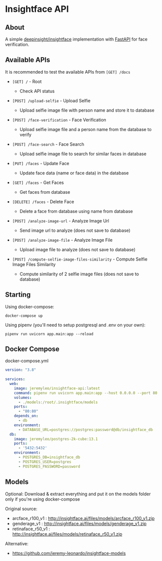 # Insightface API

## About

A simple <a href="https://github.com/deepinsight/insightface">deepinsight/insightface</a> implementation with <a href="https://github.com/tiangolo/fastapi">FastAPI</a> for face verification.

## Available APIs

It is recommended to test the available APIs from ``[GET] /docs``

- ``[GET] /`` - Root
  - Check API status

- ``[POST] /upload-selfie`` - Upload Selfie
  - Upload selfie image file with person name and store it to database

- ``[POST] /face-verification`` - Face Verification
  - Upload selfie image file and a person name from the database to verify

- ``[POST] /face-search`` - Face Search
  - Upload selfie image file to search for similar faces in database

- ``[PUT] /faces`` - Update Face
  - Update face data (name or face data) in the database

- ``[GET] /faces`` - Get Faces
  - Get faces from database

- ``[DELETE] /faces`` - Delete Face
  - Delete a face from database using name from database

- ``[POST] /analyze-image-url`` - Analyze Image Url
  - Send image url to analyze (does not save to database)

- ``[POST] ​/analyze-image-file`` - Analyze Image File
  - Upload image file to analyze (does not save to database)

- ``[POST] /compute-selfie-image-files-similarity`` -  Compute Selfie Image Files Similarity
  - Compute similarity of 2 selfie image files (does not save to database)

## Starting

Using docker-compose:
```
docker-compose up
```
Using pipenv (you'll need to setup postgresql and .env on your own):
```
pipenv run uvicorn app.main:app --reload
```

## Docker Compose

docker-compose.yml
```yml
version: "3.8"
   
services:
  web:
    image: jeremyleo/insightface-api:latest
    command: pipenv run uvicorn app.main:app --host 0.0.0.0 --port 80
    volumes:
      - ./models:/root/.insightface/models
    ports:
      - "80:80"
    depends_on:
      - db
    environment: 
      - DATABASE_URL=postgres://postgres:password@db/insightface_db
  db:
    image: jeremyleo/postgres-2k-cube:13.1
    ports:
      - '5432:5432'
    environment:
      - POSTGRES_DB=insightface_db
      - POSTGRES_USER=postgres
      - POSTGRES_PASSWORD=password

```

## Models

Optional: Download & extract everything and put it on the models folder only if you're using docker-compose

Original source:
- arcface_r100_v1 : http://insightface.ai/files/models/arcface_r100_v1.zip
- genderage_v1 : http://insightface.ai/files/models/genderage_v1.zip
- retinaface_r50_v1 : http://insightface.ai/files/models/retinaface_r50_v1.zip

Alternative:
- https://github.com/jeremy-leonardo/insightface-models

